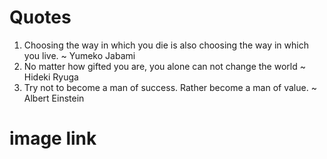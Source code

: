 # Quotes
1. Choosing the way in which you die is also choosing the way in which you live. ~ Yumeko Jabami
2. No matter how gifted you are, you alone can  not change the world ~ Hideki Ryuga
3. Try not to become a man of success. Rather become a man of value. ~ Albert Einstein 

# image link 
